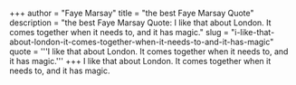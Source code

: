 +++
author = "Faye Marsay"
title = "the best Faye Marsay Quote"
description = "the best Faye Marsay Quote: I like that about London. It comes together when it needs to, and it has magic."
slug = "i-like-that-about-london-it-comes-together-when-it-needs-to-and-it-has-magic"
quote = '''I like that about London. It comes together when it needs to, and it has magic.'''
+++
I like that about London. It comes together when it needs to, and it has magic.
